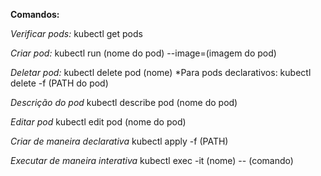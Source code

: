**Comandos:**

*Verificar pods:*
kubectl get pods

*Criar pod:*
kubectl run (nome do pod) --image=(imagem do pod)

*Deletar pod:*
kubectl delete pod (nome)
*Para pods declarativos:
kubectl delete -f (PATH do pod)

*Descrição do pod*
kubectl describe pod (nome do pod)

*Editar pod*
kubectl edit pod (nome do pod)

*Criar de maneira declarativa*
kubectl apply -f (PATH)

*Executar de maneira interativa*
kubectl exec -it (nome) -- (comando)
